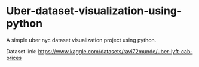 # Uber-dataset-visualization-using-python

A simple uber nyc dataset visualization project using python.

Dataset link: https://www.kaggle.com/datasets/ravi72munde/uber-lyft-cab-prices
